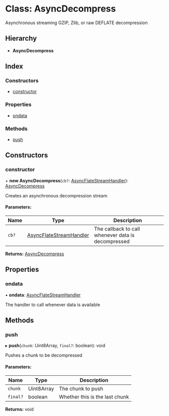 # Class: AsyncDecompress

Asynchronous streaming GZIP, Zlib, or raw DEFLATE decompression

## Hierarchy

* **AsyncDecompress**

## Index

### Constructors

* [constructor](asyncdecompress.md#constructor)

### Properties

* [ondata](asyncdecompress.md#ondata)

### Methods

* [push](asyncdecompress.md#push)

## Constructors

### constructor

\+ **new AsyncDecompress**(`cb?`: [AsyncFlateStreamHandler](../README.md#asyncflatestreamhandler)): [AsyncDecompress](asyncdecompress.md)

Creates an asynchronous decompression stream

#### Parameters:

Name | Type | Description |
------ | ------ | ------ |
`cb?` | [AsyncFlateStreamHandler](../README.md#asyncflatestreamhandler) | The callback to call whenever data is decompressed  |

**Returns:** [AsyncDecompress](asyncdecompress.md)

## Properties

### ondata

•  **ondata**: [AsyncFlateStreamHandler](../README.md#asyncflatestreamhandler)

The handler to call whenever data is available

## Methods

### push

▸ **push**(`chunk`: Uint8Array, `final?`: boolean): void

Pushes a chunk to be decompressed

#### Parameters:

Name | Type | Description |
------ | ------ | ------ |
`chunk` | Uint8Array | The chunk to push |
`final?` | boolean | Whether this is the last chunk  |

**Returns:** void
